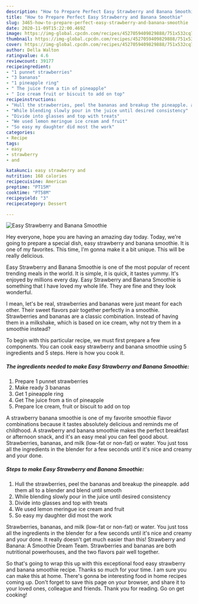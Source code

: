 ```yaml
---
description: "How to Prepare Perfect Easy Strawberry and Banana Smoothie"
title: "How to Prepare Perfect Easy Strawberry and Banana Smoothie"
slug: 3465-how-to-prepare-perfect-easy-strawberry-and-banana-smoothie
date: 2020-11-09T15:22:00.469Z
image: https://img-global.cpcdn.com/recipes/4527059409829888/751x532cq70/easy-strawberry-and-banana-smoothie-recipe-main-photo.jpg
thumbnail: https://img-global.cpcdn.com/recipes/4527059409829888/751x532cq70/easy-strawberry-and-banana-smoothie-recipe-main-photo.jpg
cover: https://img-global.cpcdn.com/recipes/4527059409829888/751x532cq70/easy-strawberry-and-banana-smoothie-recipe-main-photo.jpg
author: Della Walton
ratingvalue: 4.6
reviewcount: 39177
recipeingredient:
- "1 punnet strawberries"
- "3 bananas"
- "1 pineapple ring"
- " The juice from a tin of pineapple"
- " Ice cream fruit or biscuit to add on top"
recipeinstructions:
- "Hull the strawberries, peel the bananas and breakup the pineapple. add them all to a blender and blend until smooth"
- "While blending slowly pour in the juice until desired consistency"
- "Divide into glasses and top with treats"
- "We used lemon meringue ice cream and fruit"
- "So easy my daughter did most the work"
categories:
- Recipe
tags:
- easy
- strawberry
- and

katakunci: easy strawberry and 
nutrition: 168 calories
recipecuisine: American
preptime: "PT15M"
cooktime: "PT58M"
recipeyield: "3"
recipecategory: Dessert

---
```



![Easy Strawberry and Banana Smoothie](https://img-global.cpcdn.com/recipes/4527059409829888/751x532cq70/easy-strawberry-and-banana-smoothie-recipe-main-photo.jpg)

Hey everyone, hope you are having an amazing day today. Today, we're going to prepare a special dish, easy strawberry and banana smoothie. It is one of my favorites. This time, I'm gonna make it a bit unique. This will be really delicious.

Easy Strawberry and Banana Smoothie is one of the most popular of recent trending meals in the world. It is simple, it is quick, it tastes yummy. It's enjoyed by millions every day. Easy Strawberry and Banana Smoothie is something that I have loved my whole life. They are fine and they look wonderful.

I mean, let&#39;s be real, strawberries and bananas were just meant for each other. Their sweet flavors pair together perfectly in a smoothie. Strawberries and bananas are a classic combination. Instead of having them in a milkshake, which is based on ice cream, why not try them in a smoothie instead?


To begin with this particular recipe, we must first prepare a few components. You can cook easy strawberry and banana smoothie using 5 ingredients and 5 steps. Here is how you cook it.

<!--inarticleads1-->

##### The ingredients needed to make Easy Strawberry and Banana Smoothie:

1. Prepare 1 punnet strawberries
1. Make ready 3 bananas
1. Get 1 pineapple ring
1. Get  The juice from a tin of pineapple
1. Prepare  Ice cream, fruit or biscuit to add on top


A strawberry banana smoothie is one of my favorite smoothie flavor combinations because it tastes absolutely delicious and reminds me of childhood. A strawberry and banana smoothie makes the perfect breakfast or afternoon snack, and it&#39;s an easy meal you can feel good about. Strawberries, bananas, and milk (low-fat or non-fat) or water. You just toss all the ingredients in the blender for a few seconds until it&#39;s nice and creamy and your done. 

<!--inarticleads2-->

##### Steps to make Easy Strawberry and Banana Smoothie:

1. Hull the strawberries, peel the bananas and breakup the pineapple. add them all to a blender and blend until smooth
1. While blending slowly pour in the juice until desired consistency
1. Divide into glasses and top with treats
1. We used lemon meringue ice cream and fruit
1. So easy my daughter did most the work


Strawberries, bananas, and milk (low-fat or non-fat) or water. You just toss all the ingredients in the blender for a few seconds until it&#39;s nice and creamy and your done. It really doesn&#39;t get much easier than this! Strawberry and Banana: A Smoothie Dream Team. Strawberries and bananas are both nutritional powerhouses, and the two flavors pair well together. 

So that's going to wrap this up with this exceptional food easy strawberry and banana smoothie recipe. Thanks so much for your time. I am sure you can make this at home. There's gonna be interesting food in home recipes coming up. Don't forget to save this page on your browser, and share it to your loved ones, colleague and friends. Thank you for reading. Go on get cooking!
